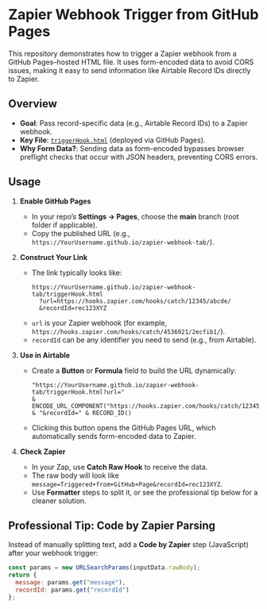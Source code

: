 # Zapier Webhook Trigger from GitHub Pages

This repository demonstrates how to trigger a Zapier webhook from a GitHub Pages–hosted HTML file. It uses form-encoded data to avoid CORS issues, making it easy to send information like Airtable Record IDs directly to Zapier.

## Overview
- **Goal**: Pass record-specific data (e.g., Airtable Record IDs) to a Zapier webhook.  
- **Key File**: [`triggerHook.html`](./triggerHook.html) (deployed via GitHub Pages).  
- **Why Form Data?**: Sending data as form-encoded bypasses browser preflight checks that occur with JSON headers, preventing CORS errors.

## Usage
1. **Enable GitHub Pages**  
   - In your repo’s **Settings → Pages**, choose the **main** branch (root folder if applicable).  
   - Copy the published URL (e.g., `https://YourUsername.github.io/zapier-webhook-tab/`).

2. **Construct Your Link**  
   - The link typically looks like:  
     ```
     https://YourUsername.github.io/zapier-webhook-tab/triggerHook.html
       ?url=https://hooks.zapier.com/hooks/catch/12345/abcde/
       &recordId=rec123XYZ
     ```
   - `url` is your Zapier webhook (for example, `https://hooks.zapier.com/hooks/catch/4536921/2ecfib1/`).  
   - `recordId` can be any identifier you need to send (e.g., from Airtable).

3. **Use in Airtable**  
   - Create a **Button** or **Formula** field to build the URL dynamically:  
     ```plaintext
     "https://YourUsername.github.io/zapier-webhook-tab/triggerHook.html?url="
     & ENCODE_URL_COMPONENT("https://hooks.zapier.com/hooks/catch/12345/abcde/")
     & "&recordId=" & RECORD_ID()
     ```
   - Clicking this button opens the GitHub Pages URL, which automatically sends form-encoded data to Zapier.

4. **Check Zapier**  
   - In your Zap, use **Catch Raw Hook** to receive the data.  
   - The raw body will look like `message=Triggered+from+GitHub+Page&recordId=rec123XYZ`.  
   - Use **Formatter** steps to split it, or see the professional tip below for a cleaner solution.

## Professional Tip: Code by Zapier Parsing
Instead of manually splitting text, add a **Code by Zapier** step (JavaScript) after your webhook trigger:

```js
const params = new URLSearchParams(inputData.rawBody);
return {
  message: params.get("message"),
  recordId: params.get("recordId")
};
